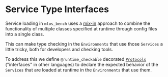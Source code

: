 # Service Type Interfaces

Service loading in `mlos_bench` uses a [mix-in](https://en.wikipedia.org/wiki/Mixin#In_Python) approach to combine the functionality of multiple classes specified at runtime through config files into a single class.

This can make type checking in the `Environments` that use those `Services` a little tricky, both for developers and checking tools.

To address this we define `@runtime_checkable` decorated [`Protocols`](https://peps.python.org/pep-0544/) ("interfaces" in other languages) to declare the expected behavior of the `Services` that are loaded at runtime in the `Environments` that use them.
